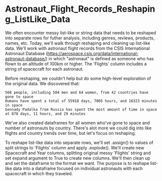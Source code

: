 # Astronaut_Flight_Records_Reshaping_ListLike_Data

We often encounter messy list-like or string data that needs to be reshaped into separate rows for futher analysis, including genres, reviews, products, names, etc. Today, we'll walk through reshaping and cleaning up list-like data. We'll work with astronaut flight records from the CSIS International Astronaut Database (https://aerospace.csis.org/data/international-astronaut-database/) in which "astronaut" is defined as someone who has flown to an altitude of 100km or higher. The 'Flights' column includes a string of spacecraft for each astronaut.

Before reshaping, we couldn't help but do some high-level exploration of the original data. We discovered that:

    568 people, including 504 men and 64 women, from 42 countries have gone to space
    Humans have spent a total of 55918 days, 7005 hours, and 16323 minutes in space
    Gennady Padalka from Russia has spent the most amount of time in space at 878 days, 11 hours, and 29 minutes

We've also created dataframes for all women who've gone to space and number of astronauts by country. There's alot more we could dig into like flights and country trends over time, but let's focus on reshaping.

To reshape list-like data into separate rows, we'll set .assign() to values of split strings to 'Flights' column and apply .explode(). We'll create new Spacecraft and Year columns, splitting original messy 'Flights' string and set expand argument to True to create new columns. We'll then clean up and set the dataframe to the format we want. The purpose is to reshape list-like data into a dataframe focused on individual astronauts with each spacecraft in which they traveled.
